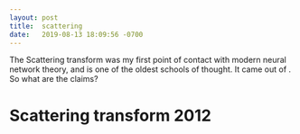 ```yaml
---
layout: post
title:  scattering
date:   2019-08-13 18:09:56 -0700
---
```

The Scattering transform was my first point of contact with modern neural
network theory, and is one of the oldest schools of thought. It came out of
. So what are the claims?

# Scattering transform 2012 #
